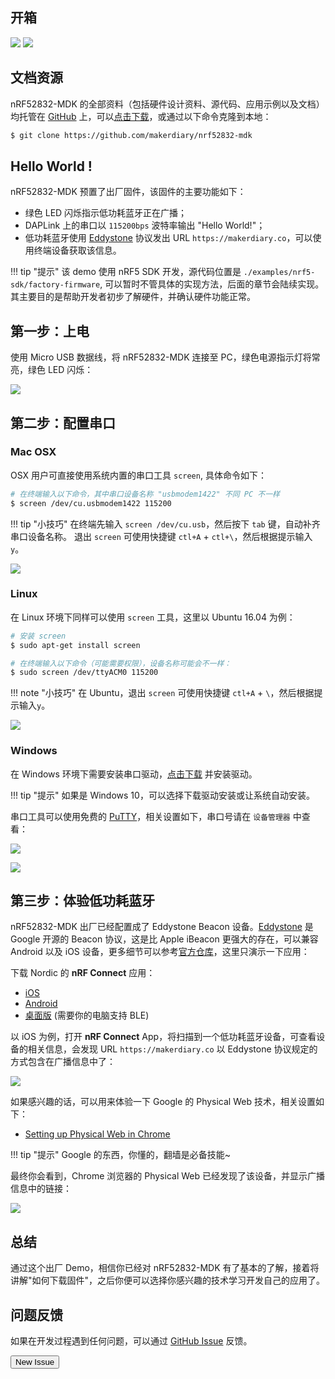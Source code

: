 ## 开箱
![](https://img.makerdiary.co/wiki/nrf52832mdk/nrf52832-mdk-package-preview.png)
![](https://img.makerdiary.co/wiki/nrf52832mdk/nrf52832-mdk-package-open.png)

## 文档资源
nRF52832-MDK 的全部资料（包括硬件设计资料、源代码、应用示例以及文档）均托管在 [GitHub](https://github.com/makerdiary/nrf52832-mdk) 上，可以[点击下载](https://github.com/makerdiary/nrf52832-mdk/archive/master.zip)，或通过以下命令克隆到本地：

``` sh
$ git clone https://github.com/makerdiary/nrf52832-mdk
```

## Hello World !

nRF52832-MDK 预置了出厂固件，该固件的主要功能如下：

* 绿色 LED 闪烁指示低功耗蓝牙正在广播；
* DAPLink 上的串口以 `115200bps` 波特率输出 "Hello World!"；
* 低功耗蓝牙使用 [Eddystone](https://github.com/google/eddystone) 协议发出 URL `https://makerdiary.co`，可以使用终端设备获取该信息。

!!! tip "提示"
    该 demo 使用 nRF5 SDK 开发，源代码位置是 `./examples/nrf5-sdk/factory-firmware`, 可以暂时不管具体的实现方法，后面的章节会陆续实现。其主要目的是帮助开发者初步了解硬件，并确认硬件功能正常。

## 第一步：上电
使用 Micro USB 数据线，将 nRF52832-MDK 连接至 PC，绿色电源指示灯将常亮，绿色 LED 闪烁：

![](https://img.makerdiary.co/wiki/nrf52832mdk/nrf52832-mdk-hello-blinky.gif)

## 第二步：配置串口

### Mac OSX

OSX 用户可直接使用系统内置的串口工具 `screen`, 具体命令如下：

``` sh
# 在终端输入以下命令，其中串口设备名称 "usbmodem1422" 不同 PC 不一样
$ screen /dev/cu.usbmodem1422 115200
```

!!! tip "小技巧"
    在终端先输入 `screen /dev/cu.usb`，然后按下 `tab` 键，自动补齐串口设备名称。
    退出 `screen` 可使用快捷键 `ctl+A` + `ctl+\`，然后根据提示输入`y`。

![](https://img.makerdiary.co/wiki/nrf52832mdk/nrf528320-mdk-hello-osx.png)

### Linux

在 Linux 环境下同样可以使用 `screen` 工具，这里以 Ubuntu 16.04 为例：

``` sh
# 安装 screen
$ sudo apt-get install screen

# 在终端输入以下命令（可能需要权限），设备名称可能会不一样：
$ sudo screen /dev/ttyACM0 115200

```

!!! note "小技巧"
    在 Ubuntu，退出 `screen` 可使用快捷键 `ctl+A` + `\`，然后根据提示输入`y`。

![](https://img.makerdiary.co/wiki/nrf52832mdk/nrf52832-mdk-hello-linux.png)


### Windows

在 Windows 环境下需要安装串口驱动，[点击下载](https://developer.mbed.org/media/downloads/drivers/mbedWinSerial_16466.exe) 并安装驱动。

!!! tip "提示"
    如果是 Windows 10，可以选择下载驱动安装或让系统自动安装。

串口工具可以使用免费的 [PuTTY](http://www.chiark.greenend.org.uk/~sgtatham/putty/latest.html)，相关设置如下，串口号请在 `设备管理器` 中查看：

![](https://img.makerdiary.co/wiki/nrf52832mdk/putty-setting.png)

![](https://img.makerdiary.co/wiki/nrf52832mdk/nrf52832-mdk-hello-win.png)


## 第三步：体验低功耗蓝牙

nRF52832-MDK 出厂已经配置成了 Eddystone Beacon 设备。[Eddystone](https://github.com/google/eddystone) 是 Google 开源的 Beacon 协议，这是比 Apple iBeacon 更强大的存在，可以兼容 Android 以及 iOS 设备，更多细节可以参考[官方仓库](https://github.com/google/eddystone)，这里只演示一下应用：

下载 Nordic 的 **nRF Connect** 应用：

* [iOS](https://itunes.apple.com/us/app/nrf-connect/id1054362403?ls=1&mt=8)
* [Android](https://play.google.com/store/apps/details?id=no.nordicsemi.android.mcp)
* [桌面版](https://www.nordicsemi.com/eng/Products/Bluetooth-low-energy/nRF-Connect-for-desktop#Downloads) (需要你的电脑支持 BLE)

以 iOS 为例，打开 **nRF Connect** App，将扫描到一个低功耗蓝牙设备，可查看设备的相关信息，会发现 URL `https://makerdiary.co` 以 Eddystone 协议规定的方式包含在广播信息中了：

![](https://img.makerdiary.co/wiki/nrf52832mdk/hello-world-eddystone-ios.png)


如果感兴趣的话，可以用来体验一下 Google 的 Physical Web 技术，相关设置如下：

* [Setting up Physical Web in Chrome](https://google.github.io/physical-web/try-physical-web)

!!! tip "提示"
    Google 的东西，你懂的，翻墙是必备技能~

最终你会看到，Chrome 浏览器的 Physical Web 已经发现了该设备，并显示广播信息中的链接：

![](https://img.makerdiary.co/wiki/nrf52832mdk/nrf52832-mdk-physical-web.png)

## 总结

通过这个出厂 Demo，相信你已经对 nRF52832-MDK 有了基本的了解，接着将讲解"如何下载固件"，之后你便可以选择你感兴趣的技术学习开发自己的应用了。

## 问题反馈

如果在开发过程遇到任何问题，可以通过 [GitHub Issue](https://github.com/makerdiary/nrf52832-mdk/issues) 反馈。

<a href="https://github.com/makerdiary/nrf52832-mdk/issues/new"><button data-md-color-primary="green">New Issue</button></a>

